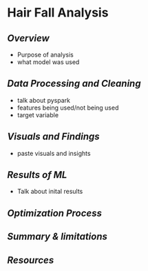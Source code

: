 # Hair Fall Analysis

## ***Overview***
- Purpose of analysis
- what model was used

## ***Data Processing and Cleaning***
- talk about pyspark
- features being used/not being used
- target variable

## ***Visuals and Findings***
- paste visuals and insights

## ***Results of ML***
- Talk about inital results

## ***Optimization Process***

## ***Summary & limitations***

## ***Resources***
